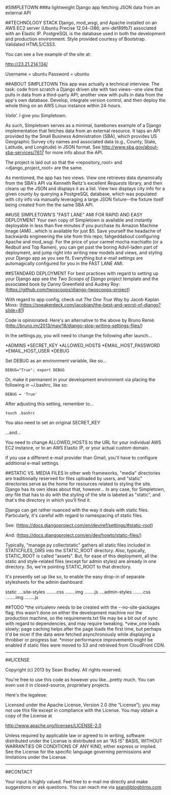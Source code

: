 #SIMPLETOWN
###a lightweight Django app fetching JSON data from an external API


##TECHNOLOGY STACK
Django, mod_wsgi, and Apache installed on an AWS EC2 server (Ubuntu Precise 12.04-i386; ami-def89fb7) associated with an Elastic IP. PostgreSQL is the database used in both the development and production environment.  Style provided courtesy of Bootstrap.  Validated HTML5/CSS3.

You can see a live example of the site at:

http://23.21.214.134/

Username = ubuntu
Password = ubuntu


##ABOUT SIMPLETOWN
This app was actually a technical interview.  The task: code from scratch a Django driven site with two views--one view that pulls in data from  a third-party API; another view with pulls in data from the app's own database.  Develop, integrate version control, and then deploy the whole thing on an AWS Linux instance within 24-hours.

_Voila'._  I give you Simpletown.

As such, Simpletown serves as a minimal, barebones example of a Django implementation that fetches data from an external resource. It taps an API provided by the Small Business Admnistration (SBA), which provides US Geographic Survey city names and associated data (e.g., County, State, Latitude, and Longitude) in JSON format.  See http://www.sba.gov/about-sba-services/7617 for more info about the API.

The project is laid out so that the <repository_root> and <django_project_root> are the same.

As mentioned, the app has two views.  View one retrieves data dynamically from the SBA's API via Kenneth Reitz's excellent _Requests_ library, and then cleans up the JSON and displays it as a list.  View two displays city info for a given county by querying a PostgreSQL database, which was populated with city info via manually leveraging a large JSON fixture--the fixture itself being created from the the same SBA API.


##USE SIMPLETOWN'S "FAST LANE" AMI FOR RAPID AND EASY DEPLOYMENT
Your own copy of Simpletown is available and instantly deployable in less than five minutes if you purchase its Amazon Machine Image (AMI)...which is available for just $5.  Save yourself the headache of backwards engineering the site from this repo; fahgeddabout configuring Apache and mod_wsgi. For the price of your carmel mocha machiatto (or a Redbull and Top Ramen), you can get past the boring Advil-laden part of deployment, and jump right into writing new models and views, and styling your Django app as you see fit. Everything but e-mail settings are automagically configured for you in the FAST LANE AMI.


##STANDARD DEPLOYMENT
For best practices with regard to setting up your Django app see the _Two Scoops of Django_ project template and the associated book by Danny Greenfield and Audrey Roy:
(https://github.com/twoscoops/django-twoscoops-project)

With regard to app config, check out _The One True Way_ by Jacob Kaplan Moss:
(https://speakerdeck.com/jacobian/the-best-and-worst-of-django?slide=81)

Code is opinionated.  Here's an alternative to the above by Bruno Renié:
(http://bruno.im/2013/may/18/django-stop-writing-settings-files/)

In the settings.py, you will need to change the following after launch...

*ADMINS
*SECRET_KEY
*ALLOWED_HOSTS
*EMAIL_HOST_PASSWORD
*EMAIL_HOST_USER
*DEBUG


Set DEBUG as an environment variable, like so...

    DEBUG="True"; export DEBUG

Or, make it permanent in your development environment via placing the
following in ~/.bashrc, like so:

    DEBUG = 'True'

After adjusting this setting, remember to...

    touch .bashrc

You also need to set an original SECRET_KEY

...and...

You need to change ALLOWED_HOSTS to the URL for your individual AWS EC2 instance, or to an AWS Elastic IP, or your actual custom domain.

If you use a different e-mail provider than Gmail, you'll have to configure additional e-mail settings.


##STATIC VS. MEDIA FILES
In other web frameworks,  "media" directories are traditionally reserved for files uploaded by users, and "static" directories serve as the home for resources related to styling the site. Django has its own ideas about that, however... In any case, for Simpletown, _any_ file that has to do with the styling of the site is labeled as "static", and that's the directory in which you'll find it.

Django can get rather nuanced with the way it deals with static files.  Particularly, it's careful with regard to namespacing of static files.

See: (https://docs.djangoproject.com/en/dev/ref/settings/#static-root)

And: (https://docs.djangoproject.com/en/dev/howto/static-files/)

Typically, "manage.py collectstatic" gathers all static files included in STATICFILES_DIRS into the STATIC_ROOT directory.  Also, typically, STATIC_ROOT is called "assets".  But, for ease of this deployment, all
the static and style-related files (except for admin styles) are already in one directory. So, we're pointing STATIC_ROOT to that directory.

It's presently set up like so, to enable the easy drop-in of separate stylesheets for the admin dashboard:

static
....site-styles
........css
........img
........js
....admin-styles
........css
........img
........js


##TODO
*the virtualenv needs to be created with the --no-site-packages flag; this wasn't done on either the development machine nor the production machine, so the requirements.txt file may be a bit out of sync with regard to dependencies, and may require tweaking.
*view_one loads slowly; page caching helps after the page loads the first time, but perhaps it'd be nicer if the data were fetched asynchronously while displaying a throbber or progress bar.
*minor performance improvements might be enabled if static files were moved to S3 and retrieved from CloudFront CDN.


------------------------------------------------------------------------

##LICENSE

Copyright (c) 2013 by Sean Bradley.  All rights reserved.

You're free to use this code as however you like...pretty much.  You can even use it in closed-source, proprietary projects.

Here's the legalese:

Licensed under the Apache License, Version 2.0 (the “License”); you may not use this file except in compliance with the License. You may obtain a copy of the License at

http://www.apache.org/licenses/LICENSE-2.0

Unless required by applicable law or agreed to in writing, software distributed under the License is distributed on an “AS IS” BASIS, WITHOUT WARRANTIES OR CONDITIONS OF ANY KIND, either express or implied. See the License for the specific language governing permissions and limitations under the License.


------------------------------------------------------------------------

##CONTACT

Your input is highly valued. Feel free to e-mail me directly and make suggestions or ask questions.  You can reach me via sean@blogblimp.com